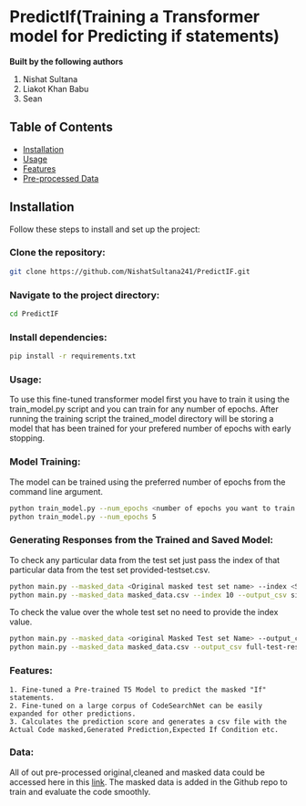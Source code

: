 # PredictIf(Training a Transformer model for Predicting if statements)
**Built by the following authors**
1. Nishat Sultana
2. Liakot Khan Babu
3. Sean 

## Table of Contents
- [Installation](#installation)
- [Usage](#usage)
- [Features](#features)
- [Pre-processed Data](#Data)

## Installation
Follow these steps to install and set up the project:

### Clone the repository:
```bash
git clone https://github.com/NishatSultana241/PredictIF.git
```
### Navigate to the project directory:
```bash
cd PredictIF
```
### Install dependencies:
```bash
pip install -r requirements.txt
```
### Usage:
To use this fine-tuned transformer model first you have to train it using the train_model.py script and you can train for any number of epochs. After running the training script the trained_model directory will be storing a model that has been trained for  your prefered number of epochs with early stopping.

### Model Training:
The model can be trained using the preferred number of epochs from the command line argument.
```bash
python train_model.py --num_epochs <number of epochs you want to train your model>
python train_model.py --num_epochs 5
```
### Generating Responses from the Trained and Saved Model:
To check any particular data from the test set just pass the index of that particular data from the test set provided-testset.csv.
```bash
python main.py --masked_data <Original masked test set name> --index <Specific entry of test set>  --output_csv <Name of the output file>
python main.py --masked_data masked_data.csv --index 10 --output_csv single-test-result.csv
```
To check the value over the whole test set no need to provide the index value.
```bash
python main.py --masked_data <original Masked Test set Name> --output_csv <Name of the Output File>
python main.py --masked_data masked_data.csv --output_csv full-test-results.csv
```
### Features:
    1. Fine-tuned a Pre-trained T5 Model to predict the masked "If" statements.
    2. Fine-tuned on a large corpus of CodeSearchNet can be easily expanded for other predictions. 
    3. Calculates the prediction score and generates a csv file with the Actual Code masked,Generated Prediction,Expected If Condition etc.

### Data:
All of out pre-processed original,cleaned and masked data could be accessed here in this [link](https://drive.google.com/drive/folders/1fWlQioHs0yqGgH1Epxskn1qhuPTOAt9H?usp=sharing). The masked data is added in the Github repo to train and evaluate the code smoothly.
    




